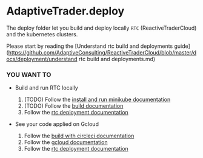 # AdaptiveTrader.deploy

The deploy folder let you build and deploy locally `RTC` (ReactiveTraderCloud) and the kubernetes clusters.

Please start by reading the [Understand rtc build and deployments guide](https://github.com/AdaptiveConsulting/ReactiveTraderCloud/blob/master/docs/deployment/understand rtc build and deployments.md)

### YOU WANT TO
- Build and run RTC locally
    1) (TODO) Follow the [install and run minikube documentation](https://github.com/AdaptiveConsulting/ReactiveTraderCloud/blob/master/docs/deployment/minikube.md)
    2) (TODO) Follow the [build documentation](https://github.com/AdaptiveConsulting/ReactiveTraderCloud/blob/master/docs/deployment/build_rtc.md)
    3) Follow the [rtc deployment documentation](https://github.com/AdaptiveConsulting/ReactiveTraderCloud/blob/master/docs/deployment/rtc_deployment.md)

- See your code applied on Gcloud
    1) Follow the [build with circleci documentation](https://github.com/AdaptiveConsulting/ReactiveTraderCloud/blob/master/docs/deployment/circleci.md)
    2) Follow the [gcloud documentation](https://github.com/AdaptiveConsulting/ReactiveTraderCloud/blob/master/docs/deployment/gcloud.md)
    3) Follow the [rtc deployment documentation](https://github.com/AdaptiveConsulting/ReactiveTraderCloud/blob/master/docs/deployment/rtc_deployment.md)
